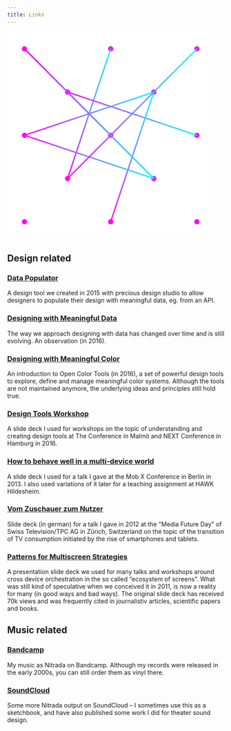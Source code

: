 ```yaml
---
title: Links
---
```

<img src="./assets/links.svg" alt="A network of links" />

## Design related

### [Data Populator](https://www.datapopulator.com)
A design tool we created in 2015 with precious design studio to allow designers to populate their design with meaningful data, eg. from an API. 

### [Designing with Meaningful Data](https://medium.com/sketch-app-sources/designing-with-meaningful-data-5456b40e172e)
The way we approach designing with data has changed over time and is still evolving. An observation (in 2016).

### [Designing with Meaningful Color](https://medium.com/sketch-app-sources/designing-with-meaningful-color-28edd86240a7)
An introduction to Open Color Tools (in 2016), a set of powerful design tools to explore, define and manage meaningful color systems. Although the tools are not maintained anymore, the underlying ideas and principles still hold true.

### [Design Tools Workshop](https://www.slideshare.net/slideshow/design-tools-workshop-67186078/67186078)
A slide deck I used for workshops on the topic of understanding and creating design tools at The Conference in Malmö and NEXT Conference in Hamburg in 2016.

### [How to behave well in a multi-device world](https://www.slideshare.net/slideshow/how-to-behave-well-in-a-multi-device-world/26361083)
A slide deck I used for a talk I gave at the Mob X Conference in Berlin in 2013. I also used variations of it later for a teaching assignment at HAWK Hildesheim.

### [Vom Zuschauer zum Nutzer](https://www.slideshare.net/slideshow/design-tools-workshop-67186078/67186078)
Slide deck (in german) for a talk I gave in 2012 at the "Media Future Day" of Swiss Television/TPC AG in Zürich, Switzerland on the topic of the transition of TV consumption initiated by the rise of smartphones and tablets.

### [Patterns for Multiscreen Strategies](https://www.slideshare.net/slideshow/patterns-for-multiscreen-strategies/8112705)
A presentation slide deck we used for many talks and workshops around cross device orchestration in the so called “ecosystem of screens”. What was still kind of speculative when we conceived it in 2011, is now a reality for many (in good ways and bad ways). The original slide deck has received 70k views and was frequently cited in journalistiv articles, scientific papers and books.

## Music related

### [Bandcamp](https://nitrada.bandcamp.com)
My music as Nitrada on Bandcamp. Although my records were released in the early 2000s, you can still order them as vinyl there. 

### [SoundCloud](https://soundcloud.com/nitrada)
Some more Nitrada output on SoundCloud – I sometimes use this as a sketchbook, and have also published some work I did for theater sound design.